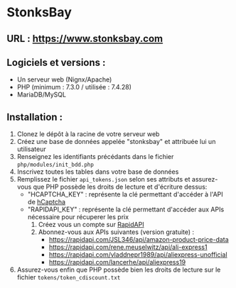 # StonksBay
## URL : https://www.stonksbay.com
## Logiciels et versions :
- Un serveur web (Nignx/Apache)
- PHP (minimum : 7.3.0 / utilisée : 7.4.28)
- MariaDB/MySQL
## Installation :
1. Clonez le dépôt à la racine de votre serveur web
2. Créez une base de données appelée "stonksbay" et attribuée lui un utilisateur
3. Renseignez les identifiants précédants dans le fichier `php/modules/init_bdd.php`
4. Inscrivez toutes les tables dans votre base de données
5. Remplissez le fichier `api_tokens.json` selon ses attributs et assurez-vous que PHP possède les droits de lecture et d'écriture dessus:
	- "HCAPTCHA_KEY" : représente la clé permettant d'accéder à l'API de [hCaptcha](https://www.hcaptcha.com/ "hCaptcha")
	- "RAPIDAPI_KEY" : représente la clé permettant d'accéder aux APIs nécessaire pour récuperer les prix
		1. Créez vous un compte sur [RapidAPI](https://rapidapi.com "RapidAPI")
		2. Abonnez-vous aux APIs suivantes (version gratuite) :
			- https://rapidapi.com/JSL346/api/amazon-product-price-data
			- https://rapidapi.com/rene.meuselwitz/api/ali-express1
			- https://rapidapi.com/vladdnepr1989/api/aliexpress-unofficial
			- https://rapidapi.com/lancerhe/api/aliexpress19
6. Assurez-vous enfin que PHP possède bien les droits de lecture sur le fichier `tokens/token_cdiscount.txt`
